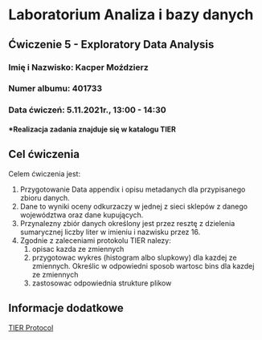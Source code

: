 # Laboratorium Analiza i bazy danych

## Ćwiczenie 5 - Exploratory Data Analysis

### **Imię i Nazwisko:** Kacper Moździerz

### **Numer albumu:** 401733

### **Data ćwiczeń:** 5.11.2021r., 13:00 - 14:30

#### *Realizacja zadania znajduje się w katalogu TIER

## Cel ćwiczenia

Celem ćwiczenia jest:

1. Przygotowanie Data appendix i opisu metadanych dla przypisanego zbioru danych.
2. Dane to wyniki oceny odkurzaczy w jednej z sieci sklepów z danego województwa oraz dane kupujących.
3. Przynalezny zbiór danych określony jest przez resztę z dzielenia sumarycznej liczby liter w imieniu i nazwisku przez 16.
4. Zgodnie z zaleceniami protokolu TIER nalezy:
   1. opisac kazda ze zmiennych
   2. przygotowac wykres (histogram albo slupkowy) dla kazdej ze zmiennych. Określic w odpowiedni sposob wartosc bins dla kazdej ze zmiennych
   3. zastosowac odpowiednia strukture plikow


## Informacje dodatkowe


 [TIER Protocol](https://www.projecttier.org/tier-protocol/tier-protocol-version-history/specifications-3-0/#overview-of-the-documentation)

